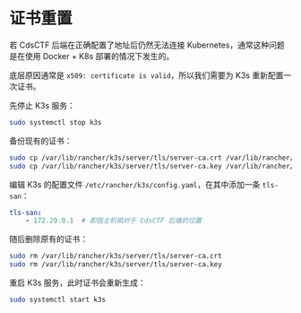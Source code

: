 # 证书重置

若 CdsCTF 后端在正确配置了地址后仍然无法连接 Kubernetes，通常这种问题是在使用 Docker + K8s 部署的情况下发生的。

底层原因通常是 `x509: certificate is valid`，所以我们需要为 K3s 重新配置一次证书。

先停止 K3s 服务：

```bash
sudo systemctl stop k3s
```

备份现有的证书：

```bash
sudo cp /var/lib/rancher/k3s/server/tls/server-ca.crt /var/lib/rancher/k3s/server/tls/server-ca.crt.bak
sudo cp /var/lib/rancher/k3s/server/tls/server-ca.key /var/lib/rancher/k3s/server/tls/server-ca.key.bak
```

编辑 K3s 的配置文件 `/etc/rancher/k3s/config.yaml`，在其中添加一条 `tls-san`：

```yaml
tls-san:
    - 172.20.0.1  # 即宿主机相对于 CdsCTF 后端的位置
```

随后删除原有的证书：

```bash
sudo rm /var/lib/rancher/k3s/server/tls/server-ca.crt
sudo rm /var/lib/rancher/k3s/server/tls/server-ca.key
```

重启 K3s 服务，此时证书会重新生成：

```bash
sudo systemctl start k3s
```
